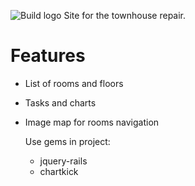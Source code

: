 ![Build logo](/app/assets/images/log192.png "Build Logo")
Site for the townhouse repair.

# Features

* List of rooms and floors
* Tasks and charts
* Image map for rooms navigation

  Use gems in project:
  * jquery-rails
  * chartkick

 


